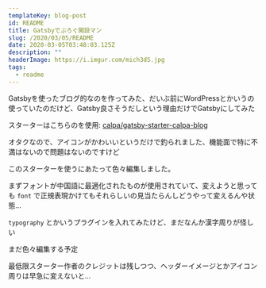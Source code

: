 ```yaml
---
templateKey: blog-post
id: README
title: Gatsbyでぶろぐ開設マン
slug: /2020/03/05/README
date: 2020-03-05T03:48:03.125Z
description: ""
headerImage: https://i.imgur.com/mich3dS.jpg
tags:
  - readme
---
```


Gatsbyを使ったブログ的なのを作ってみた、だいぶ前にWordPressとかいうの使っていたのだけど、Gatsby良さそうだしという理由だけでGatsbyにしてみた

スターターはこちらのを使用: [calpa/gatsby-starter-calpa-blog](https://github.com/calpa/gatsby-starter-calpa-blog)

オタクなので、アイコンがかわいいというだけで釣られました、機能面で特に不満はないので問題はないのですけど

このスターターを使うにあたって色々編集しました。

まずフォントが中国語に最適化されたものが使用されていて、変えようと思っても `font` で正規表現かけてもそれらしいの見当たらんしどうやって変えるんや状態...

`typography` とかいうプラグインを入れてみたけど、まだなんか漢字周りが怪しい

まだ色々編集する予定

最低限スターター作者のクレジットは残しつつ、ヘッダーイメージとかアイコン周りは早急に変えないと...
